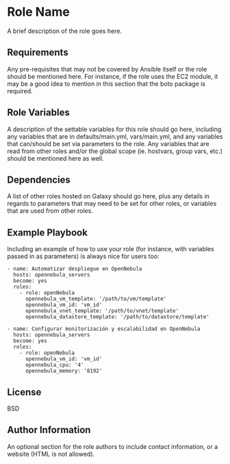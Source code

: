 Role Name
=========

A brief description of the role goes here.

Requirements
------------

Any pre-requisites that may not be covered by Ansible itself or the role should be mentioned here. For instance, if the role uses the EC2 module, it may be a good idea to mention in this section that the boto package is required.

Role Variables
--------------

A description of the settable variables for this role should go here, including any variables that are in defaults/main.yml, vars/main.yml, and any variables that can/should be set via parameters to the role. Any variables that are read from other roles and/or the global scope (ie. hostvars, group vars, etc.) should be mentioned here as well.

Dependencies
------------

A list of other roles hosted on Galaxy should go here, plus any details in regards to parameters that may need to be set for other roles, or variables that are used from other roles.

Example Playbook
----------------

Including an example of how to use your role (for instance, with variables passed in as parameters) is always nice for users too:
    
    - name: Automatizar despliegue en OpenNebula
      hosts: opennebula_servers
      become: yes
      roles:
        - role: openNebula
          opennebula_vm_template: '/path/to/vm/template'
          opennebula_vm_id: 'vm_id'
          opennebula_vnet_template: '/path/to/vnet/template'
          opennebula_datastore_template: '/path/to/datastore/template'
    
    - name: Configurar monitorización y escalabilidad en OpenNebula
      hosts: opennebula_servers
      become: yes
      roles:
        - role: openNebula
          opennebula_vm_id: 'vm_id'
          opennebula_cpu: '4'
          opennebula_memory: '8192'

License
-------

BSD

Author Information
------------------

An optional section for the role authors to include contact information, or a website (HTML is not allowed).
